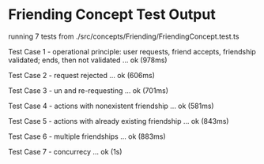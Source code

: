 # Friending Concept Test Output

running 7 tests from ./src/concepts/Friending/FriendingConcept.test.ts

Test Case 1 - operational principle: user requests, friend accepts, friendship validated; ends, then not validated ... ok (978ms)

Test Case 2 - request rejected ... ok (606ms)

Test Case 3 - un and re-requesting ... ok (701ms)

Test Case 4 - actions with nonexistent friendship ... ok (581ms)

Test Case 5 - actions with already existing friendship ... ok (843ms)

Test Case 6 - multiple friendships ... ok (883ms)

Test Case 7 - concurrecy ... ok (1s)
